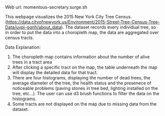 Web url: momentous-secretary.surge.sh

This webpage visualizes the 2015 New York City Tree Census. (https://data.cityofnewyork.us/Environment/2015-Street-Tree-Census-Tree-Data/uvpi-gqnh/about_data). The dataset records every individual tree, so in order to put the data into a choropleth map, the data are aggregated over census tracts.

Data Explanation:
1. The choropleth map contains information about the number of alive trees in a tract area
2. After clicking a specific tract on the map, the table underneath the map will display the detailed data for that tract.
3. There are four histograms, displaying the number of dead trees, the average diameter of the tree, the health status and the presenece of noticeable problems (paving stones in tree bed, lighting installed on the tree, etc...). The user can use d3 brush functions to filter the data on the histograms.
4. Some tracts are not displayed on the map due to missing data from the dataset.